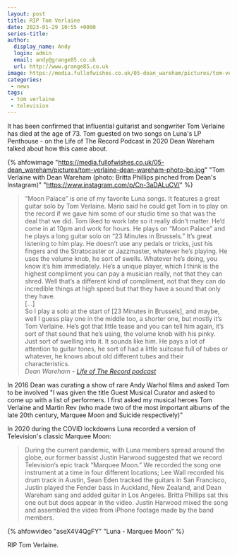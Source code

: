 ```yaml
---
layout: post
title: RIP Tom Verlaine
date: 2023-01-29 10:55 +0000
series-title:
author:
  display_name: Andy
  login: admin
  email: andy@grange85.co.uk
  url: http://www.grange85.co.uk
image: https://media.fullofwishes.co.uk/05-dean_wareham/pictures/tom-verlaine-dean-wareham-photo-bp.jpg
categories:
 - news
tags:
 - tom verlaine
 - television
---
```

It has been confirmed that influential guitarist and songwriter Tom Verlaine has died at the age of 73. Tom guested on two songs on Luna's LP Penthouse - on the Life of The Record Podcast in 2020 Dean Wareham talked about how this came about.

{% ahfowimage "https://media.fullofwishes.co.uk/05-dean_wareham/pictures/tom-verlaine-dean-wareham-photo-bp.jpg" "Tom Verlaine with Dean Wareham (photo: Britta Phillips pinched from Dean's Instagram)" "https://www.instagram.com/p/Cn-3aDALuCV/" %}

> “Moon Palace” is one of my favorite Luna songs. It features a great guitar solo by Tom Verlaine. Mario said he could get Tom in to play on the record if we gave him some of our studio time so that was the deal that we did. Tom liked to work late so it really didn’t matter. He’d come in at 10pm and work for hours. He plays on “Moon Palace” and he plays a long guitar solo on “23 Minutes in Brussels.” It’s great listening to him play. He doesn’t use any pedals or tricks, just his fingers and the Stratocaster or Jazzmaster, whatever he’s playing. He uses the volume knob, he sort of swells. Whatever he’s doing, you know it’s him immediately. He’s a unique player, which I think is the highest compliment you can pay a musician really, not that they can shred. Well that’s a different kind of compliment, not that they can do incredible things at high speed but that they have a sound that only they have.  
> [...]  
> So I play a solo at the start of [23 Minutes in Brussels], and maybe, well I guess play one in the middle too, a shorter one, but mostly it’s Tom Verlaine. He’s got that little tease and you can tell him again, it’s sort of that sound that he’s using, the volume knob with his pinky. Just sort of swelling into it. It sounds like him. He pays a lot of attention to guitar tones, he sort of had a little suitcase full of tubes or whatever, he knows about old different tubes and their characteristics.  
> _Dean Wareham - [Life of The Record podcast](https://lifeoftherecord.com/#/luna/)_

In 2016 Dean was curating a show of rare Andy Warhol films and asked Tom to be involved "I was given the title Guest Musical Curator and asked to come up with a list of performers. I first asked my musical heroes Tom Verlaine and Martin Rev (who made two of the most important albums of the late 20th century, Marquee Moon and Suicide respectively)"

In 2020 during the COVID lockdowns Luna recorded a version of Television's classic Marquee Moon:

> During the current pandemic, with Luna members spread around the globe, our former bassist Justin Harwood suggested that we record Television’s epic track “Marquee Moon.” We recorded the song one instrument at a time in four different locations; Lee Wall recorded his drum track in Austin, Sean Eden tracked the guitars in San Francisco, Justin played the Fender bass in Auckland, New Zealand, and Dean Wareham sang and added guitar in Los Angeles. Britta Phillips sat this one out but does appear in the video. Justin Harwood mixed the song and assembled the video from iPhone footage made by the band members.

{% ahfowvideo  "aseX4V4QgFY" "Luna - Marquee Moon" %}

RIP Tom Verlaine.
